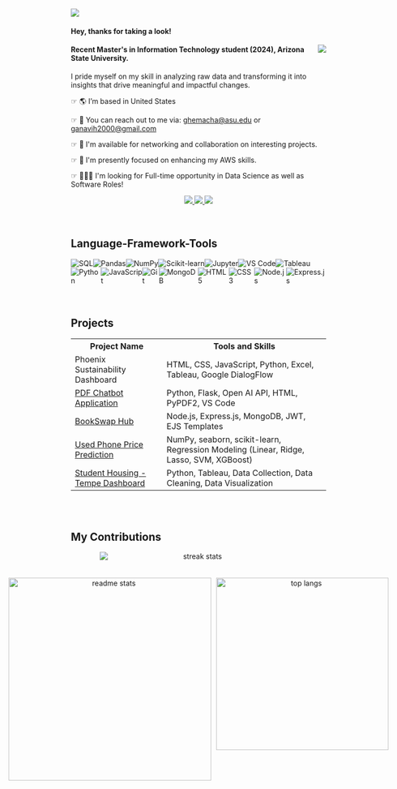 <h1>
    <img src="https://readme-typing-svg.herokuapp.com/?font=Righteous&size=35&color=000000&center=false&vCenter=true&width=600&height=70&lines=Hi+There,+I'm+Ganavi+Hemachandra!" />
</h1>

<h4 align="left">Hey, thanks for taking a look!</h4>
<img style="float: right;" src="https://visitor-badge.laobi.icu/badge?page_id=ganavihemachandra.ganavihemachandra" />

<h4 align="left">Recent Master's in Information Technology student (2024), Arizona State University.</h4>

<p>I pride myself on my skill in analyzing raw data and transforming it into insights that drive meaningful and impactful changes.</p>

<div align="left">
    
☞ 🌎   I’m based in United States
 
☞ 📩   You can reach out to me via: ghemacha@asu.edu or ganavih2000@gmail.com

☞ 🛜   I'm available for networking and collaboration on interesting projects.

☞ 🧠   I'm presently focused on enhancing my AWS skills.

☞ 👩🏻‍💻   I'm looking for Full-time opportunity in Data Science as well as Software Roles!
 
 </div>
 
<div align="center"> 
  <a href="mailto:ganavih2000@gmail.com">
    <img src="https://img.shields.io/badge/Gmail-333333?style=for-the-badge&logo=gmail&logoColor=red" />
  </a>
  <a href="https://www.linkedin.com/in/ganavi-hemachandra/" target="_blank">
    <img src="https://img.shields.io/badge/LinkedIn-0077B5?style=for-the-badge&logo=linkedin&logoColor=white" target="_blank" />
  </a>
  <a href="https://ganavihemachandra.github.io/Portfolio/" target="_blank">
     <img src="https://img.shields.io/badge/Portfolio-FF5722?style=for-the-badge&logo=todoist&logoColor=white" target="_blank" /> <!-- sqlite, safari, google-chrome are other good icon options -->
  </a>
</div>
<br><br>

<div style="text-align: left;">
  <h2>Language-Framework-Tools</h2>
<div style="display: flex;">
    <img src="https://img.shields.io/badge/SQL-4479A1?style=flat-square&logo=mysql&logoColor=white" alt="SQL" size="150" />
    <img src="https://img.shields.io/badge/Pandas-150458?style=flat-square&logo=pandas&logoColor=white" alt="Pandas" size="150" />
    <img src="https://img.shields.io/badge/NumPy-013243?style=flat-square&logo=numpy&logoColor=white" alt="NumPy" size="150" />
    <img src="https://img.shields.io/badge/Scikit_learn-F7931E?style=flat-square&logo=scikit-learn&logoColor=white" alt="Scikit-learn" size="150" />
    <img src="https://img.shields.io/badge/Jupyter-F37626?style=flat-square&logo=jupyter&logoColor=white" alt="Jupyter" size="150" />
    <img src="https://img.shields.io/badge/VS_Code-007ACC?style=flat-square&logo=visual-studio-code&logoColor=white" alt="VS Code" size="150" />
    <img src="https://img.shields.io/badge/Tableau-E97627?style=flat-square&logo=tableau&logoColor=white" alt="Tableau" size="150" />
</div>

<div style="display: flex;">
    <img src="https://img.shields.io/badge/Python-3776AB?style=flat-square&logo=python&logoColor=white" alt="Python" size="150" />
    <img src="https://img.shields.io/badge/JavaScript-F7DF1E?style=flat-square&logo=javascript&logoColor=black" alt="JavaScript" size="150" />
    <img src="https://img.shields.io/badge/Git-F05032?style=flat-square&logo=git&logoColor=white" alt="Git" size="150" />
    <img src="https://img.shields.io/badge/MongoDB-47A248?style=flat-square&logo=mongodb&logoColor=white" alt="MongoDB" size="150" />
    <img src="https://img.shields.io/badge/HTML5-E34F26?style=flat-square&logo=html5&logoColor=white" alt="HTML5" size="150" />
    <img src="https://img.shields.io/badge/CSS3-1572B6?style=flat-square&logo=css3&logoColor=white" alt="CSS3" size="150" />
    <img src="https://img.shields.io/badge/Node.js-339933?style=flat-square&logo=node.js&logoColor=white" alt="Node.js" size="150" />
    <img src="https://img.shields.io/badge/Express.js-000000?style=flat-square&logo=express&logoColor=white" alt="Express.js" size="150" />
</div>
<br><br>


<!DOCTYPE html>
<html lang="en">
<head>
    <meta charset="UTF-8">
    <meta name="viewport" content="width=device-width, initial-scale=1.0">
</head>
<body>

<h2>Projects</h2>

<table>
    <tr>
        <th>Project Name</th>
        <th>Tools and Skills</th>
    </tr>
    <tr>
        <td>Phoenix Sustainability Dashboard</td>
        <td>HTML, CSS, JavaScript, Python, Excel, Tableau, Google DialogFlow</td>
    </tr>
    <tr>
        <td><a href="https://github.com/ganavihemachandra/PDF-chatbot">PDF Chatbot Application</a></td>
        <td>Python, Flask, Open AI API, HTML, PyPDF2, VS Code</td>
    </tr>
    <tr>
        <td><a href="https://github.com/ganavihemachandra/Bookswap-Hub">BookSwap Hub</a></td>
        <td>Node.js, Express.js, MongoDB, JWT, EJS Templates</td>
    </tr>
    <tr>
        <td><a href="https://github.com/ganavihemachandra/Used-Phone-Price-Prediction">Used Phone Price Prediction</a></td>
        <td>NumPy, seaborn, scikit-learn, Regression Modeling (Linear, Ridge, Lasso, SVM, XGBoost)</td>
    </tr>
    <tr>
        <td><a href="https://github.com/ganavihemachandra/Student-Housing---Tempe-Dashboard">Student Housing -Tempe Dashboard</a></td>
        <td>Python, Tableau, Data Collection, Data Cleaning, Data Visualization</td>
    </tr>
</table>

</body>
</html>
<br><br>


<div style="text-align: left;">
  <h2>My Contributions</h2>
    
<div style="text-align: center;">
    <div style="margin: 0 auto; width: 390px;">
        <div style="text-align: center;">
            <img style="display: block; margin: auto;" src="https://github-readme-streak-stats.herokuapp.com/?user=ganavihemachandra&theme=react&border_radius=10" alt="streak stats"/>
        </div>
    </div>
    <br><br>
    <div style="display: flex; justify-content: center;">
        <img style="width: 400px; margin-right: 10px;" src="https://github-readme-stats.vercel.app/api?username=ganavihemachandra&count_private=true&show_icons=true&theme=react&rank_icon=github&border_radius=10" alt="readme stats" />
        <img style="width: 340px;" src="https://github-readme-stats.vercel.app/api/top-langs/?username=ganavihemachandra&hide=HTML&langs_count=8&layout=compact&theme=react&border_radius=10&size_weight=0.5&count_weight=0.5&exclude_repo=github-readme-stats" alt="top langs" />
    </div>
</div>





